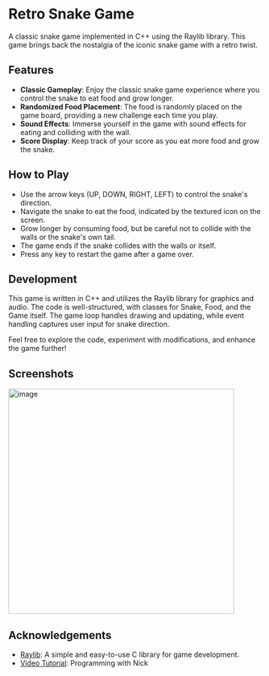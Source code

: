 # Retro Snake Game

A classic snake game implemented in C++ using the Raylib library. This game brings back the nostalgia of the iconic snake game with a retro twist.

## Features
- **Classic Gameplay**: Enjoy the classic snake game experience where you control the snake to eat food and grow longer.
- **Randomized Food Placement**: The food is randomly placed on the game board, providing a new challenge each time you play.
- **Sound Effects**: Immerse yourself in the game with sound effects for eating and colliding with the wall.
- **Score Display**: Keep track of your score as you eat more food and grow the snake.

## How to Play
- Use the arrow keys (UP, DOWN, RIGHT, LEFT) to control the snake's direction.
- Navigate the snake to eat the food, indicated by the textured icon on the screen.
- Grow longer by consuming food, but be careful not to collide with the walls or the snake's own tail.
- The game ends if the snake collides with the walls or itself.
- Press any key to restart the game after a game over.

## Development
This game is written in C++ and utilizes the Raylib library for graphics and audio. The code is well-structured, with classes for Snake, Food, and the Game itself. The game loop handles drawing and updating, while event handling captures user input for snake direction.

Feel free to explore the code, experiment with modifications, and enhance the game further!

## Screenshots
<img width="448" alt="image" src="https://github.com/r3hmantom/Snake-Game/assets/96996019/1d80ed69-da5a-440c-96c8-e04c59b0874c">


## Acknowledgements
- [Raylib](https://www.raylib.com/): A simple and easy-to-use C library for game development.
- [Video Tutorial](https://www.youtube.com/@programmingwithnick): Programming with Nick
